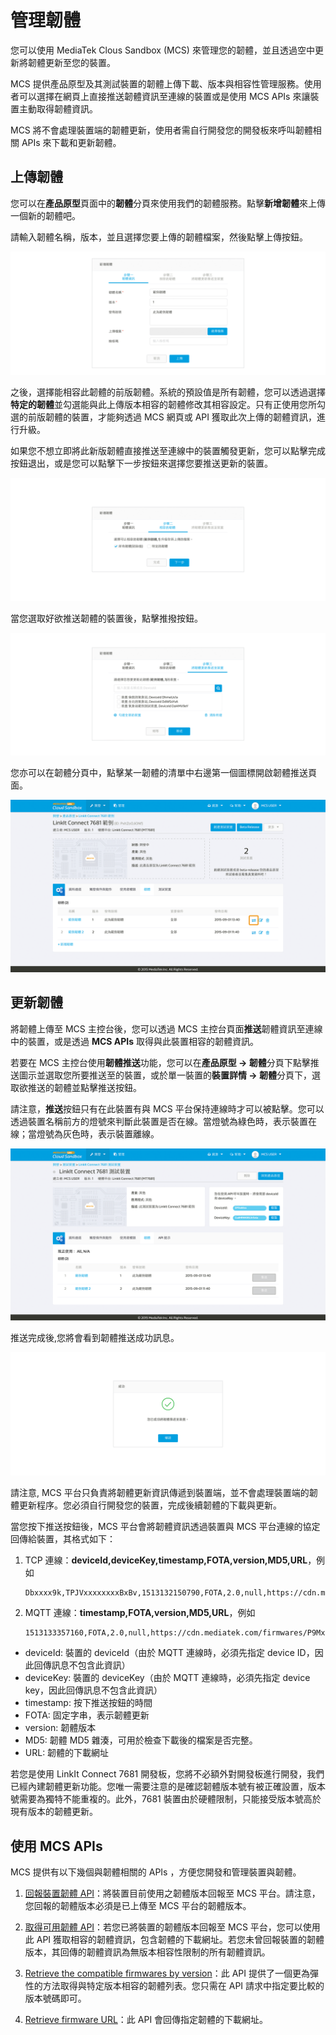 # 管理韌體

您可以使用 MediaTek Clous Sandbox (MCS) 來管理您的韌體，並且透過空中更新將韌體更新至您的裝置。

MCS 提供產品原型及其測試裝置的韌體上傳下載、版本與相容性管理服務。使用者可以選擇在網頁上直接推送韌體資訊至連線的裝置或是使用 MCS APIs 來讓裝置主動取得韌體資訊。

MCS 將不會處理裝置端的韌體更新，使用者需自行開發您的開發板來呼叫韌體相關 APIs 來下載和更新韌體。


## 上傳韌體

您可以在**產品原型**頁面中的**韌體**分頁來使用我們的韌體服務。點擊**新增韌體**來上傳一個新的韌體吧。


請輸入韌體名稱，版本，並且選擇您要上傳的韌體檔案，然後點擊上傳按鈕。

![](../images/Firmware/img_firmware_01.png)

之後，選擇能相容此韌體的前版韌體。系統的預設值是所有韌體，您可以透過選擇**特定的韌體**並勾選能與此上傳版本相容的韌體修改其相容設定。只有正使用您所勾選的前版韌體的裝置，才能夠透過 MCS 網頁或 API 獲取此次上傳的韌體資訊，進行升級。

如果您不想立即將此新版韌體直接推送至連線中的裝置觸發更新，您可以點擊完成按鈕退出，或是您可以點擊下一步按鈕來選擇您要推送更新的裝置。

![](../images/Firmware/img_firmware_02.png)

當您選取好欲推送韌體的裝置後，點擊推撥按鈕。

![](../images/Firmware/img_firmware_03.png)

您亦可以在韌體分頁中，點擊某一韌體的清單中右邊第一個圖標開啟韌體推送頁面。

![](../images/Firmware/img_firmware_04.png)


## 更新韌體

將韌體上傳至 MCS 主控台後，您可以透過 MCS 主控台頁面**推送**韌體資訊至連線中的裝置，或是透過 **MCS APIs** 取得與此裝置相容的韌體資訊。

若要在 MCS 主控台使用**韌體推送**功能，您可以在**產品原型 -> 韌體**分頁下點擊推送圖示並選取您所要推送至的裝置，或於單一裝置的**裝置詳情 -> 韌體**分頁下，選取欲推送的韌體並點擊推送按鈕。

請注意，**推送**按鈕只有在此裝置有與 MCS 平台保持連線時才可以被點擊。您可以透過裝置名稱前方的燈號來判斷此裝置是否在線。當燈號為綠色時，表示裝置在線；當燈號為灰色時，表示裝置離線。


![](../images/Firmware/img_firmware_05.png)

推送完成後,您將會看到韌體推送成功訊息。

![](../images/Firmware/img_firmware_06.png)

請注意, MCS 平台只負責將韌體更新資訊傳遞到裝置端，並不會處理裝置端的韌體更新程序。您必須自行開發您的裝置，完成後續韌體的下載與更新。

當您按下推送按鈕後，MCS 平台會將韌體資訊透過裝置與 MCS 平台連線的協定回傳給裝置，其格式如下：

1. TCP 連線：**deviceId,deviceKey,timestamp,FOTA,version,MD5,URL**，例如
	
	```
	Dbxxxx9k,TPJVxxxxxxxxBxBv,1513132150790,FOTA,2.0,null,https://cdn.mediatek.com/firmwares/P9MxxxxxxbTK/6a94dxxxxxxxxxxxxxxxxxxxx61f5df/a.bin
	```
2. MQTT 連線：**timestamp,FOTA,version,MD5,URL**，例如

	```
	1513133357160,FOTA,2.0,null,https://cdn.mediatek.com/firmwares/P9MxxxxxxbTK/6a94dxxxxxxxxxxxxxxxxxxxx61f5df/a.bin	
	```

* deviceId: 裝置的 deviceId（由於 MQTT 連線時，必須先指定 device ID，因此回傳訊息不包含此資訊）
* deviceKey: 裝置的 deviceKey（由於 MQTT 連線時，必須先指定 device key，因此回傳訊息不包含此資訊）
* timestamp: 按下推送按鈕的時間
* FOTA: 固定字串，表示韌體更新
* version: 韌體版本
* MD5: 韌體 MD5 雜湊，可用於檢查下載後的檔案是否完整。
* URL: 韌體的下載網址

若您是使用 LinkIt Connect 7681 開發板，您將不必額外對開發板進行開發，我們已經內建韌體更新功能。您唯一需要注意的是確認韌體版本號有被正確設置，版本號需要為獨特不能重複的。此外，7681 裝置由於硬體限制，只能接受版本號高於現有版本的韌體更新。


## 使用 MCS APIs

MCS 提供有以下幾個與韌體相關的 APIs ，方便您開發和管理裝置與韌體。

1. [回報裝置韌體 API](https://mcs.mediatek.com/resources/zh-TW/latest/api_references/#回報裝置韌體)：將裝置目前使用之韌體版本回報至 MCS 平台。請注意，您回報的韌體版本必須是已上傳至 MCS 平台的韌體版本。
2. [取得可用韌體 API](https://mcs.mediatek.com/resources/zh-TW/latest/api_references/#取得裝置所有韌體資訊)：若您已將裝置的韌體版本回報至 MCS 平台，您可以使用此 API 獲取相容的韌體資訊，包含韌體的下載網址。若您未曾回報裝置的韌體版本，其回傳的韌體資訊為無版本相容性限制的所有韌體資訊。

3. [Retrieve the compatible firmwares by version](https://mcs.mediatek.com/resources/zh-TW/latest/api_references/#取得與特定版本相容的韌體列表)：此 API 提供了一個更為彈性的方法取得與特定版本相容的韌體列表。您只需在 API 請求中指定要比較的版本號碼即可。

4. [Retrieve firmware URL](https://mcs.mediatek.com/resources/zh-TW/latest/api_references/#取得韌體下載網址)：此 API 會回傳指定韌體的下載網址。